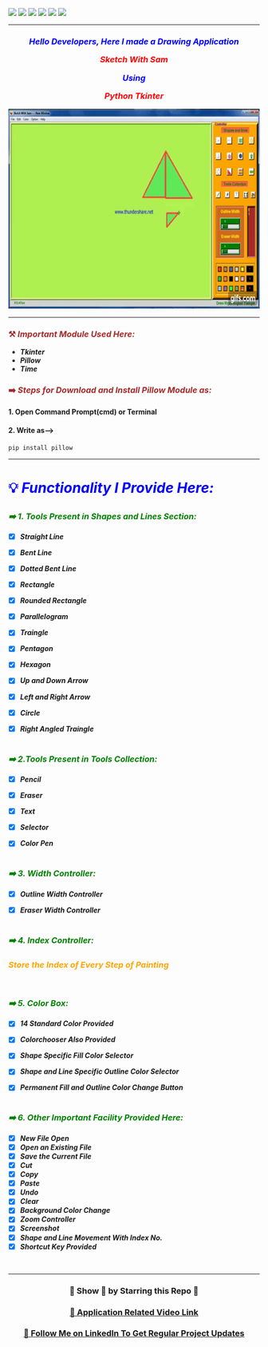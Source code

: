 ![](https://img.shields.io/badge/Programming_Language-Python-blue.svg)
![](https://img.shields.io/badge/Main_Tool_Used-Tkinter-orange.svg)
![](https://img.shields.io/badge/Support_Tool_Used-Pillow-orange.svg)
![](https://img.shields.io/badge/Python_Version-3.7-blue.svg)
![](https://img.shields.io/badge/Application-Drawing-brown.svg)
![](https://img.shields.io/badge/Status-Complete-green.svg)

---
### <p align="center" style="color: blue">***Hello Developers, Here I made a Drawing Application <p align="center" style="color: red">Sketch With Sam</p> <p align="center" style="color: blue">Using</p> <p align="center" style="color: red">Python Tkinter***</p></p>

<p align="center"> <img alt="GIF" height="400px"  width="700px" src="sketch_gif.gif"/><br></p>

---
### <p align="left" style="color: brown">⚒️ _Important Module Used Here:_</p>
- ***_Tkinter_***
- ***_Pillow_***
- ***_Time_***


### <p align="left" style="color: brown">➡️ _Steps for Download and Install Pillow Module as:_</p>

#### 1. Open Command Prompt(cmd) or Terminal
#### 2. Write as-->
```cmd
pip install pillow
```

---


# <p style="color: Blue"> 💡 ***_Functionality I Provide Here:_***</p>
### ***_<p style="color: green"> ➡️ 1. Tools Present in Shapes and Lines Section:_***</p>
- [x] ***_Straight Line_***
- [x] ***_Bent Line_***
- [x] ***_Dotted Bent Line_***
- [x] ***_Rectangle_***
- [x] ***_Rounded Rectangle_***
- [x] ***_Parallelogram_***
- [x] ***_Traingle_***
- [x] ***_Pentagon_***
- [x] ***_Hexagon_***
- [x] ***_Up and Down Arrow_***
- [x] ***_Left and Right Arrow_***
- [x] ***_Circle_***
- [x] ***_Right Angled Traingle_***
</br></br>


### ***_<p style="color: green"> ➡️ 2.Tools Present in Tools Collection:_***</p>
- [x] ***_Pencil_***
- [x] ***_Eraser_***
- [x] ***_Text_***
- [x] ***_Selector_***
- [x] ***_Color Pen_***
</br></br>


### ***_<p style="color: green"> ➡️ 3. Width Controller:_***</p>
- [x] ***_Outline Width Controller_***
- [x] ***_Eraser Width Controller_***
</br></br>


### ***_<p style="color: green"> ➡️ 4. Index Controller:_***
### <p style="color: orange"> ***_Store the Index of Every Step of Painting_***</p></p>
</br>

### ***_<p style="color: green"> ➡️ 5. Color Box:_***</p>
- [x] ***_14 Standard Color Provided_***
- [x] ***_Colorchooser Also Provided_***
- [x] ***_Shape Specific Fill Color Selector_***
- [x] ***_Shape and Line Specific Outline Color Selector_***
- [x] ***_Permanent Fill and Outline Color Change Button_***
</br></br>


### ***_<p style="color: green"> ➡️ 6. Other Important Facility Provided Here:_***</p>
- [x] ***_New File Open_***
- [x] ***_Open an Existing File_***
- [x] ***_Save the Current File_***
- [x] ***_Cut_***
- [x] ***_Copy_***
- [x] ***_Paste_***
- [x] ***_Undo_***
- [x] ***_Clear_***
- [x] ***_Background Color Change_***
- [x] ***_Zoom Controller_***
- [x] ***_Screenshot_***
- [x] ***_Shape and Line Movement With Index No._***
- [x] ***_Shortcut Key Provided_***
</br>

---

<h3 align="center">🙏 Show 💙 by Starring this Repo 🙏</h3>

###  [<p align="center">📌 Application Related Video Link</p>](https://youtu.be/-HGEMEfffe8 "LCO")

###  [<p align="center">📌 Follow Me on LinkedIn To Get Regular Project Updates</p>](https://www.linkedin.com/in/samarpan-dasgupta-4aa1061b0/ "LCO")
 
